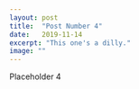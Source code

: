 ```yaml
---
layout: post
title:  "Post Number 4"
date:   2019-11-14
excerpt: "This one's a dilly."
image: ""
---
```


Placeholder 4
